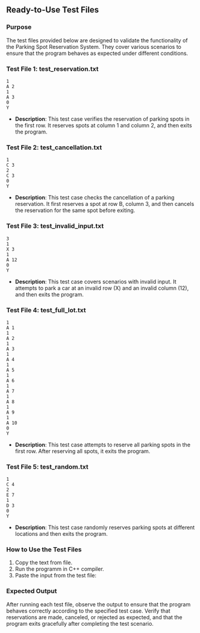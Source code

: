 ## Ready-to-Use Test Files

### Purpose
The test files provided below are designed to validate the functionality of the Parking Spot Reservation System. They cover various scenarios to ensure that the program behaves as expected under different conditions.

### Test File 1: test_reservation.txt
```
1
A 2
1
A 3
0
Y
```
- **Description**: This test case verifies the reservation of parking spots in the first row. It reserves spots at column 1 and column 2, and then exits the program.

### Test File 2: test_cancellation.txt
```
1
C 3
2
C 3
0
Y
```
- **Description**: This test case checks the cancellation of a parking reservation. It first reserves a spot at row B, column 3, and then cancels the reservation for the same spot before exiting.

### Test File 3: test_invalid_input.txt
```
3
1  
X 3
1
A 12
0
Y
```
- **Description**: This test case covers scenarios with invalid input. It attempts to park a car at an invalid row (X) and an invalid column (12), and then exits the program.

### Test File 4: test_full_lot.txt
```
1
A 1
1
A 2
1
A 3
1
A 4
1
A 5
1
A 6
1
A 7
1
A 8
1
A 9
1
A 10
0
Y
```
- **Description**: This test case attempts to reserve all parking spots in the first row. After reserving all spots, it exits the program.

### Test File 5: test_random.txt
```
1
C 4
2
E 7
1
D 3
0
Y
```
- **Description**: This test case randomly reserves parking spots at different locations and then exits the program.

### How to Use the Test Files
1. Copy the text from file.
2. Run the programm in C++ compiler.
3. Paste the input from the test file:

### Expected Output
After running each test file, observe the output to ensure that the program behaves correctly according to the specified test case. Verify that reservations are made, canceled, or rejected as expected, and that the program exits gracefully after completing the test scenario.
